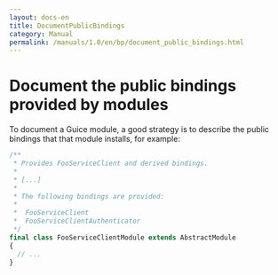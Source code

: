 ```yaml
---
layout: docs-en
title: DocumentPublicBindings
category: Manual
permalink: /manuals/1.0/en/bp/document_public_bindings.html
---
```

# Document the public bindings provided by modules

To document a Guice module, a good strategy is to describe the public bindings
that that module installs, for example:

```php
/**
 * Provides FooServiceClient and derived bindings.
 *
 * [...]
 *
 * The following bindings are provided:
 *
 *  FooServiceClient
 *  FooServiceClientAuthenticator
 */
final class FooServiceClientModule extends AbstractModule
{
  // ...
}
```


